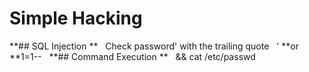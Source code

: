 # Simple Hacking

**## SQL Injection
**
 
Check password' with the trailing quote
 
' **or **1=1--
 
**## Command Execution
**
 
&& cat /etc/passwd

